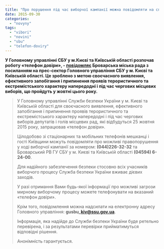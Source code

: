 ```yaml
---
title: "Про порушення під час виборчої кампанії можна повідомляти на спеціальний \"телефон довіри\" СБУ"
date: 2015-09-30
categories: 
  - "novyny"
tags: 
  - "vibori"
  - "novini"
  - "sbu"
  - "telefon-doviry"
---
```


**У Головному управлінні СБУ у м.Києві та Київській області розпочав роботу «телефон довіри», - [повідомляє](https://www.facebook.com/permalink.php?story_fbid=945697998836379&id=512442738828576) Броварська міська рада з посиланням на прес-сектор Головного управління СБУ у м. Києві та Київській області. Це зроблено з метою своєчасного виявлення, ефективного запобігання і припинення проявів терористичного та екстремістського характеру напередодні і під час чергових місцевих виборів, що пройдуть у жовтні цього року.**

> У Головному управлінні Служби безпеки України у м. Києві та Київській області для своєчасного виявлення, ефективного запобігання і припинення проявів терористичного та екстремістського характеру напередодні і під час чергових виборів депутатів і голів місцевих рад, які відбудуться 25 жовтня 2015 року, запрацював «телефон довіри».
> 
> Цілодобово зі стаціонарних та мобільних телефонів мешканці і гості Київщини можуть повідомляти про можливі правопорушення у ході виборчої кампанії за номером: **(044)226-32-32** та Броварський РВ ГУ СБУ у м. Києві та Київській області **(04594) 6-24-00**.
> 
> Для надійного забезпечення безпеки стосовно всіх учасників виборчого процесу Служба безпеки України вживає дієвих заходів.
> 
> У разі отримання Вами будь-якої інформації про можливі загрози мирному виборчому процесу можете телефонувати на вказаний «телефон довіри».
> 
> Крім того, повідомлення можна надсилати на електронну адресу Головного управління: **gusbu\_kiv@ssu.gov.ua**.
> 
> Інформація, яка надійде до Служби безпеки України буде ретельно перевірена, і за результатами перевірки прийматимуться відповідні рішення.
> 
> Анонімність гарантується.
